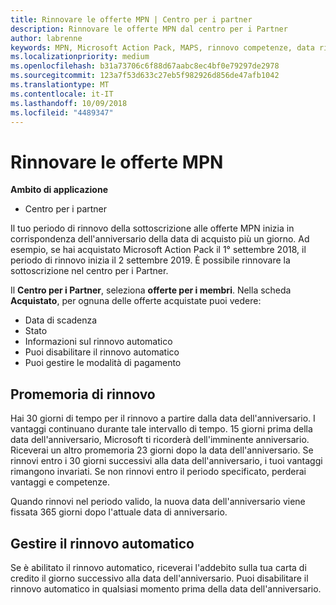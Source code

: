 ```yaml
---
title: Rinnovare le offerte MPN | Centro per i partner
description: Rinnovare le offerte MPN dal centro per i Partner
author: labrenne
keywords: MPN, Microsoft Action Pack, MAPS, rinnovo competenze, data rinnovo
ms.localizationpriority: medium
ms.openlocfilehash: b31a73706c6f88d67aabc8ec4bf0e79297de2978
ms.sourcegitcommit: 123a7f53d633c27eb5f982926d856de47afb1042
ms.translationtype: MT
ms.contentlocale: it-IT
ms.lasthandoff: 10/09/2018
ms.locfileid: "4489347"
---
```

# <a name="renew-your-mpn-offers"></a>Rinnovare le offerte MPN

**Ambito di applicazione**

- Centro per i partner

Il tuo periodo di rinnovo della sottoscrizione alle offerte MPN inizia in corrispondenza dell'anniversario della data di acquisto più un giorno. Ad esempio, se hai acquistato Microsoft Action Pack il 1° settembre 2018, il periodo di rinnovo inizia il 2 settembre 2019. È possibile rinnovare la sottoscrizione nel centro per i Partner.

Il **Centro per i Partner**, seleziona **offerte per i membri**.
Nella scheda **Acquistato**, per ognuna delle offerte acquistate puoi vedere:

- Data di scadenza
- Stato
- Informazioni sul rinnovo automatico
- Puoi disabilitare il rinnovo automatico
- Puoi gestire le modalità di pagamento

## <a name="renewal-reminders"></a>Promemoria di rinnovo

Hai 30 giorni di tempo per il rinnovo a partire dalla data dell'anniversario. I vantaggi continuano durante tale intervallo di tempo. 15 giorni prima della data dell'anniversario, Microsoft ti ricorderà dell'imminente anniversario. Riceverai un altro promemoria 23 giorni dopo la data dell'anniversario. Se rinnovi entro i 30 giorni successivi alla data dell'anniversario, i tuoi vantaggi rimangono invariati. Se non rinnovi entro il periodo specificato, perderai vantaggi e competenze.

Quando rinnovi nel periodo valido, la nuova data dell'anniversario viene fissata 365 giorni dopo l'attuale data di anniversario.

## <a name="manage-auto-renewal"></a>Gestire il rinnovo automatico

Se è abilitato il rinnovo automatico, riceverai l'addebito sulla tua carta di credito il giorno successivo alla data dell'anniversario. Puoi disabilitare il rinnovo automatico in qualsiasi momento prima della data dell'anniversario.